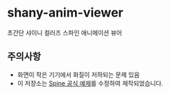 # shany-anim-viewer
초간단 샤이니 컬러즈 스파인 애니메이션 뷰어

## 주의사항
 * 화면이 작은 기기에서 화질이 저하되는 문제 있음
 * 이 저장소는 [Spine 공식 예제](https://github.com/EsotericSoftware/spine-runtimes/tree/3.6/spine-ts/webgl/example)를 수정하여 제작되었습니다.